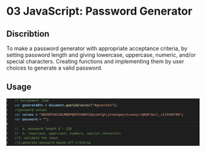 # 03 JavaScript: Password Generator

## Discribtion
  To make a password generator with appropriate acceptance criteria, by setting password length and giving lowercase, uppercase, numeric, and/or special characters. 
  Creating functions and implementing them by user choices to generate a valid password. 
  
  ## Usage 

![alt text](screens/assignvalues.png)
  
